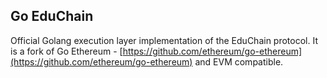 ## Go EduChain

Official Golang execution layer implementation of the EduChain protocol. It is a fork of Go Ethereum -
[https://github.com/ethereum/go-ethereum](https://github.com/ethereum/go-ethereum) and EVM compatible.
